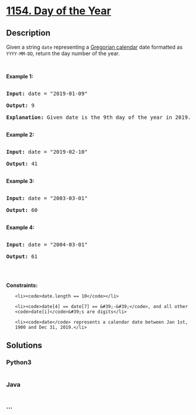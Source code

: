 # [1154. Day of the Year](https://leetcode.com/problems/day-of-the-year)

## Description
<p>Given a string <code>date</code> representing a <a href="https://en.wikipedia.org/wiki/Gregorian_calendar" target="_blank">Gregorian&nbsp;calendar</a> date formatted as <code>YYYY-MM-DD</code>, return the day number of the year.</p>



<p>&nbsp;</p>

<p><strong>Example 1:</strong></p>



<pre>

<strong>Input:</strong> date = &quot;2019-01-09&quot;

<strong>Output:</strong> 9

<strong>Explanation:</strong> Given date is the 9th day of the year in 2019.

</pre>



<p><strong>Example 2:</strong></p>



<pre>

<strong>Input:</strong> date = &quot;2019-02-10&quot;

<strong>Output:</strong> 41

</pre>



<p><strong>Example 3:</strong></p>



<pre>

<strong>Input:</strong> date = &quot;2003-03-01&quot;

<strong>Output:</strong> 60

</pre>



<p><strong>Example 4:</strong></p>



<pre>

<strong>Input:</strong> date = &quot;2004-03-01&quot;

<strong>Output:</strong> 61

</pre>



<p>&nbsp;</p>

<p><strong>Constraints:</strong></p>



<ul>

	<li><code>date.length == 10</code></li>

	<li><code>date[4] == date[7] == &#39;-&#39;</code>, and all other <code>date[i]</code>&#39;s are digits</li>

	<li><code>date</code> represents a calendar date between Jan 1st, 1900 and Dec 31, 2019.</li>

</ul>


## Solutions


<!-- tabs:start -->

### **Python3**

```python

```

### **Java**

```java

```

### **...**
```

```

<!-- tabs:end -->